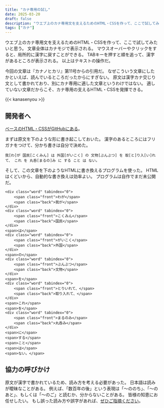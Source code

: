 ```yaml
---
title: "カナ専用の試し"
date: 2025-03-20
draft: false
description: "ウエブ上のカナ専用文を支えるためのHTML・CSSを作って、ここで試してみたいと思う。"
tags: ["カナ"]
---
```


ウエブ上のカナ専用文を支えるためのHTML・CSSを作って、ここで試してみたいと思う。
文章全体はカナモジで表示される。
マウスオーバーやクリックをすると、局所的に漢字に戻すことができる。
TABキーを押すと順を追って、漢字があるところが表示される。
以上はテキストの操作だ。

今回の文章は『カナノヒカリ』第11号からの引用だ。
なぜこういう文章にしたかといえば、読んでいるところだったからにすぎない。
原文は漢字カナ交じり文として書かれており、別にカナ専用に適した文章というわけではない。
適していない文章だからこそ、カナ専用の支えるHTML・CSSを発揮できる。

{{< kanasenyou >}}

## 開発者へ

[ベースのHTML・CSSがGitHubにある](https://github.com/uncomputable/nayami/tree/master/layouts/shortcodes)。

まずは原文を下のような形に書き起こしておいた。
漢字のあるところにはフリガナをつけて、分かち書きは自分で決めた。

```
我[わ]が 国民[こくみん] は 外国[がいこく] の 文物[ぶんぶつ] を 取[と]り入[い]れて、 これ を 丸呑[まるの]み に する こと は ない。
```

そして、この文章を下のようなHTMLに書き換えるプログラムを使った。
HTMLはくどいから、自動的な書き換えは効率よい。
プログラムは自作でまだ未公開だ。

```
<div class="word" tabindex="0">
    <span class="front">わが</span>
    <span class="back">我が</span>
</div>
<div class="word" tabindex="0">
    <span class="front">こくみん</span>
    <span class="back">国民</span>
</div>
<span>は</span>
<div class="word" tabindex="0">
    <span class="front">がいこく</span>
    <span class="back">外国</span>
</div>
<span>の</span>
<div class="word" tabindex="0">
    <span class="front">ぶんぶつ</span>
    <span class="back">文物</span>
</div>
<span>を</span>
<div class="word" tabindex="0">
    <span class="front">とりいれて、</span>
    <span class="back">取り入れて、</span>
</div>
<span>これ</span>
<span>を</span>
<div class="word" tabindex="0">
    <span class="front">まるのみ</span>
    <span class="back">丸呑み</span>
</div>
<span>に</span>
<span>する</span>
<span>こと</span>
<span>は</span>
<span>ない。</span>
```

## 協力の呼びかけ

原文が漢字で書かれているため、読み方を考える必要があった。
日本語は読みが曖昧なことがある。
例えば、「数百年の後」という表現は「〜ののち」、「〜のあと」、もしくは「〜のご」と読むか、分からないことがある。
皆様の知恵にお任せしたい。
もし誤った読み方や誤字があれば、[ぜひご指摘ください](/contact)。
